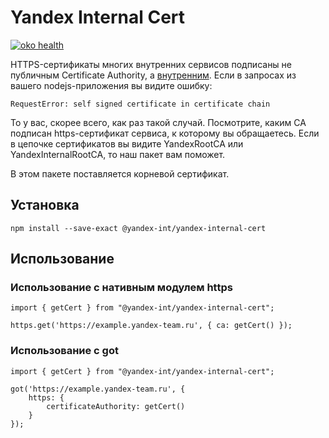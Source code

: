 # Yandex Internal Cert

[![oko health](https://oko.yandex-team.ru/badges/pkg.svg?pkgName=@yandex-int/yandex-internal-cert)](https://oko.yandex-team.ru/pkg/@yandex-int/yandex-internal-cert)

HTTPS-сертификаты многих внутренних сервисов подписаны не публичным Certificate Authority, а [внутренним](https://wiki.yandex-team.ru/security/ssl/sslclientfix/). Если в запросах из вашего nodejs-приложения вы видите ошибку:

```
RequestError: self signed certificate in certificate chain
```

То у вас, скорее всего, как раз такой случай. Посмотрите, каким CA подписан https-сертификат сервиса, к которому вы обращаетесь. Если в цепочке сертификатов вы видите YandexRootCA или YandexInternalRootCA, то наш пакет вам поможет.


В этом пакете поставляется корневой сертификат.

## Установка

```
npm install --save-exact @yandex-int/yandex-internal-cert
```

## Использование

### Использование с нативным модулем https

```
import { getCert } from "@yandex-int/yandex-internal-cert";

https.get('https://example.yandex-team.ru', { ca: getCert() });
```

### Использование с got

```
import { getCert } from "@yandex-int/yandex-internal-cert";

got('https://example.yandex-team.ru', {
    https: {
        certificateAuthority: getCert()
    }
});
```

